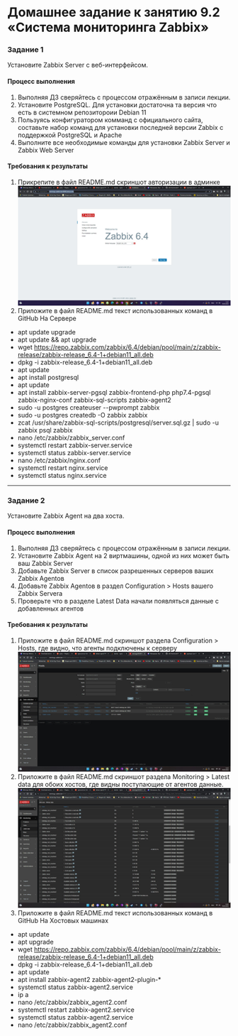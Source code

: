# Домашнее задание к занятию 9.2 «Система мониторинга Zabbix»

### Задание 1 

Установите Zabbix Server с веб-интерфейсом.

#### Процесс выполнения
1. Выполняя ДЗ сверяйтесь с процессом отражённым в записи лекции.
2. Установите PostgreSQL. Для установки достаточна та версия что есть в системном репозитороии Debian 11
3. Пользуясь конфигуратором комманд с официального сайта, составьте набор команд для установки последней версии Zabbix с поддержкой PostgreSQL и Apache
4. Выполните все необходимые команды для установки Zabbix Server и Zabbix Web Server

#### Требования к результаты 
1. Прикрепите в файл README.md скриншот авторизации в админке
![](https://github.com/VolkovMixail/9.2-Zabbix/blob/main/img/adminkaZabbix.jpg)
2. Приложите в файл README.md текст использованных команд в GitHub
На Сервере
* apt update upgrade
*  apt update && apt upgrade
*  wget https://repo.zabbix.com/zabbix/6.4/debian/pool/main/z/zabbix-release/zabbix-release_6.4-1+debian11_all.deb
*  dpkg -i zabbix-release_6.4-1+debian11_all.deb
*  apt update
*  apt install postgresql
*  apt update
*  apt install zabbix-server-pgsql zabbix-frontend-php php7.4-pgsql zabbix-nginx-conf zabbix-sql-scripts zabbix-agent2
*  sudo -u postgres createuser --pwprompt zabbix
*  sudo -u postgres createdb -O zabbix zabbix
*  zcat /usr/share/zabbix-sql-scripts/postgresql/server.sql.gz | sudo -u zabbix psql zabbix
*  nano /etc/zabbix/zabbix_server.conf
*  systemctl restart zabbix-server.service
*  systemctl status zabbix-server.service
*  nano /etc/zabbix/nginx.conf
*  systemctl restart nginx.service
*  systemctl status nginx.service
---

### Задание 2 

Установите Zabbix Agent на два хоста.

#### Процесс выполнения
1. Выполняя ДЗ сверяйтесь с процессом отражённым в записи лекции.
2. Установите Zabbix Agent на 2 виртмашины, одной из них может быть ваш Zabbix Server
3. Добавьте Zabbix Server в список разрешенных серверов ваших Zabbix Agentов
4. Добавьте Zabbix Agentов в раздел Configuration > Hosts вашего Zabbix Servera
5. Проверьте что в разделе Latest Data начали появляться данные с добавленных агентов

#### Требования к результаты 
1. Приложите в файл README.md скриншот раздела Configuration > Hosts, где видно, что агенты подключены к серверу
![](https://github.com/VolkovMixail/9.2-Zabbix/blob/main/img/hosts.jpg)
2. Приложите в файл README.md скриншот раздела Monitoring > Latest data для обоих хостов, где видны поступающие от агентов данные.
![](https://github.com/VolkovMixail/9.2-Zabbix/blob/main/img/monitor.jpg)
3. Приложите в файл README.md текст использованных команд в GitHub
На Хостовых машинах
*  apt update
*  apt upgrade
*  wget https://repo.zabbix.com/zabbix/6.4/debian/pool/main/z/zabbix-release/zabbix-release_6.4-1+debian11_all.deb
*  dpkg -i zabbix-release_6.4-1+debian11_all.deb
* apt update
*  apt install zabbix-agent2 zabbix-agent2-plugin-*
*  systemctl status zabbix-agent2.service
*  ip a
*   nano /etc/zabbix/zabbix_agent2.conf
*  systemctl restart zabbix-agent2.service
*   systemctl status zabbix-agent2.service
*   nano /etc/zabbix/zabbix_agent2.conf

